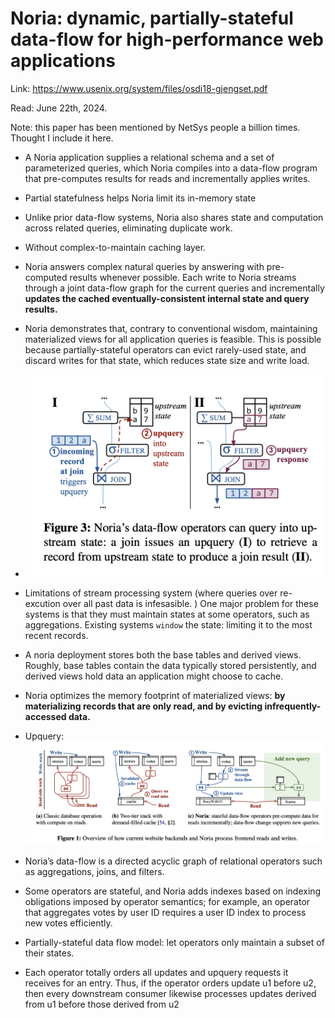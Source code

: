 # Noria: dynamic, partially-stateful data-flow for high-performance web applications

Link: https://www.usenix.org/system/files/osdi18-gjengset.pdf

Read: June 22th, 2024.

Note: this paper has been mentioned by NetSys people a billion times. Thought I include it here.

* A Noria application supplies a relational schema and a set of parameterized queries, which Noria compiles into a data-flow program that pre-computes results for reads and incrementally applies writes. 
* Partial statefulness helps Noria limit its in-memory state
* Unlike prior data-flow systems, Noria also shares state and computation across related queries, eliminating duplicate work.
* Without complex-to-maintain caching layer. 

* Noria answers complex natural queries by answering with pre-computed results whenever possible. Each write to Noria streams through a joint data-flow graph for the current queries and incrementally **updates the cached eventually-consistent internal state and query results.**
* Noria demonstrates that, contrary to conventional wisdom, maintaining materialized views for all application queries is feasible. This is possible because partially-stateful operators can evict rarely-used state, and discard writes for that state, which reduces state size and write load.
* ![alt text](images/48-noria/overview-noria.png)
* Limitations of stream processing system (where queries over re-excution over all past data is infesasible. ) One major problem for these systems is that they must maintain states at some operators, such as aggregations. Existing systems `window` the state: limiting it to the most recent records. 
* A noria deployment stores both the base tables and derived views. Roughly, base tables contain the data typically stored persistently, and derived views hold data an application might choose to cache.
* Noria optimizes the memory footprint of materialized views: **by materializing records that are only read, and by evicting infrequently-accessed data.**
* Upquery: 
  ![alt text](images/48-noria/upquery.png)
* Noria’s data-flow is a directed acyclic graph of relational operators such as aggregations, joins, and filters.
* Some operators are stateful, and Noria adds indexes based on indexing obligations imposed by operator semantics; for example, an operator that aggregates votes by user ID requires a user ID index to process new votes efficiently.
* Partially-stateful data flow model: let operators only maintain a subset of their states. 
* Each operator totally orders all updates and upquery requests it receives for an entry. Thus, if the operator orders update u1 before u2, then every downstream consumer likewise processes updates derived from u1 before those derived from u2